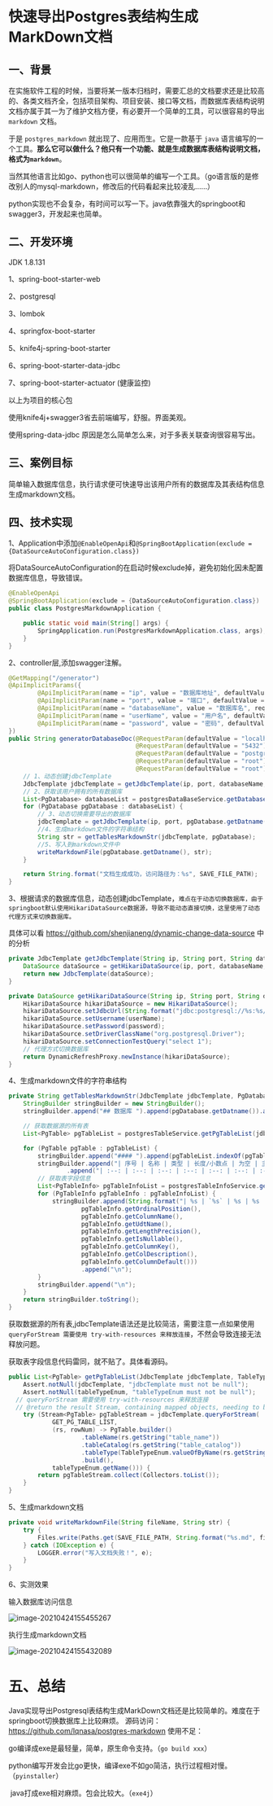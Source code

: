 # 快速导出Postgres表结构生成MarkDown文档

## 一、背景

在实施软件工程的时候，当要将某一版本归档时，需要汇总的文档要求还是比较高的、各类文档齐全，包括项目架构、项目安装、接口等文档，而数据库表结构说明文档亦属于其一为了维护文档方便，有必要开一个简单的工具，可以很容易的导出 `markdown` 文档。

于是 `postgres_markdown` 就出现了、应用而生。它是一款基于 `java` 语言编写的一个工具。**那么它可以做什么？他只有一个功能、就是生成数据库表结构说明文档，格式为`markdown`**。

当然其他语言比如go、python也可以很简单的编写一个工具。（go语言版的是修改别人的mysql-markdown，修改后的代码看起来比较凌乱……）

python实现也不会复杂，有时间可以写一下。java依靠强大的springboot和swagger3，开发起来也简单。

## 二、开发环境

JDK 1.8.131

1、spring-boot-starter-web

2、postgresql

3、lombok

4、springfox-boot-starter

5、knife4j-spring-boot-starter

6、spring-boot-starter-data-jdbc

7、spring-boot-starter-actuator (健康监控)

以上为项目的核心包

使用knife4j+swagger3省去前端编写，舒服。界面美观。

使用spring-data-jdbc 原因是怎么简单怎么来，对于多表关联查询很容易写出。

## 三、案例目标

简单输入数据库信息，执行请求便可快速导出该用户所有的数据库及其表结构信息生成markdown文档。

## 四、技术实现

1、Application中添加`@EnableOpenApi`和`@SpringBootApplication(exclude = {DataSourceAutoConfiguration.class})`

将DataSourceAutoConfiguration的在启动时候exclude掉，避免初始化因未配置数据库信息，导致错误。

```java
@EnableOpenApi
@SpringBootApplication(exclude = {DataSourceAutoConfiguration.class})
public class PostgresMarkdownApplication {

    public static void main(String[] args) {
        SpringApplication.run(PostgresMarkdownApplication.class, args);
    }
}
```

2、controller层,添加swagger注解。

```java
@GetMapping("/generator")
@ApiImplicitParams({
        @ApiImplicitParam(name = "ip", value = "数据库地址", defaultValue = "localhost", required = true),
        @ApiImplicitParam(name = "port", value = "端口", defaultValue = "5432", required = true),
        @ApiImplicitParam(name = "databaseName", value = "数据库名", required = true),
        @ApiImplicitParam(name = "userName", value = "用户名", defaultValue = "root", required = true),
        @ApiImplicitParam(name = "password", value = "密码", defaultValue = "root", required = true)
})
public String generatorDatabaseDoc(@RequestParam(defaultValue = "localhost") String ip,
                                   @RequestParam(defaultValue = "5432") String port,
                                   @RequestParam(defaultValue = "postgres") String databaseName,
                                   @RequestParam(defaultValue = "root") String userName,
                                   @RequestParam(defaultValue = "root") String password) {
    // 1、动态创建jdbcTemplate
    JdbcTemplate jdbcTemplate = getJdbcTemplate(ip, port, databaseName, userName, password);
    // 2、获取该用户拥有的所有数据库
    List<PgDatabase> databaseList = postgresDataBaseService.getDatabaseList(jdbcTemplate, userName);
    for (PgDatabase pgDatabase : databaseList) {
        // 3、动态切换需要导出的数据库
        jdbcTemplate = getJdbcTemplate(ip, port, pgDatabase.getDatname(), userName, password);
        //4、生成markdown文件的字符串结构
        String str = getTablesMarkdownStr(jdbcTemplate, pgDatabase);
        //5、写入到markdown文件中
        writeMarkdownFile(pgDatabase.getDatname(), str);
    }

    return String.format("文档生成成功，访问路径为：%s", SAVE_FILE_PATH);
}
```

3、根据请求的数据库信息，动态创建jdbcTemplate，`难点在于动态切换数据库，由于springboot默认使用HikariDataSource数据源，导致不能动态直接切换，这里使用了动态代理方式来切换数据库。`

具体可以看 https://github.com/shenjianeng/dynamic-change-data-source 中的分析

```java
private JdbcTemplate getJdbcTemplate(String ip, String port, String databaseName, String userName, String password) {
    DataSource dataSource = getHikariDataSource(ip, port, databaseName, userName, password);
    return new JdbcTemplate(dataSource);
}

private DataSource getHikariDataSource(String ip, String port, String databaseName, String userName, String password) {
    HikariDataSource hikariDataSource = new HikariDataSource();
    hikariDataSource.setJdbcUrl(String.format("jdbc:postgresql://%s:%s/%s", ip, port, databaseName));
    hikariDataSource.setUsername(userName);
    hikariDataSource.setPassword(password);
    hikariDataSource.setDriverClassName("org.postgresql.Driver");
    hikariDataSource.setConnectionTestQuery("select 1");
    // 代理方式切换数据库
    return DynamicRefreshProxy.newInstance(hikariDataSource);
}
```

4、生成markdown文件的字符串结构

```java
private String getTablesMarkdownStr(JdbcTemplate jdbcTemplate, PgDatabase pgDatabase) {
    StringBuilder stringBuilder = new StringBuilder();
    stringBuilder.append("## 数据库 ").append(pgDatabase.getDatname()).append(" 的所有表信息\n");

    // 获取数据源的所有表
    List<PgTable> pgTableList = postgresTableService.getPgTableList(jdbcTemplate, TableTypeEnum.BASE_TABLE);

    for (PgTable pgTable : pgTableList) {
        stringBuilder.append("#### ").append(pgTableList.indexOf(pgTable) + 1).append("  ").append(pgTable.getTableName()).append("\n\n");
        stringBuilder.append("| 序号 | 名称 | 类型 | 长度/小数点 | 为空 | 主键约束 | 注释 | 默认值 |\n")
                .append("| :--: | :--: | :--: | :--: | :--: | :--: | :--: | :--: |\n");
        // 获取表字段信息
        List<PgTableInfo> pgTableInfoList = postgresTableInfoService.getTableInfo(jdbcTemplate, pgTable.getTableName());
        for (PgTableInfo pgTableInfo : pgTableInfoList) {
            stringBuilder.append(String.format("| %s | `%s` | %s | %s | %s | %s | %s | %s |",
                    pgTableInfo.getOrdinalPosition(),
                    pgTableInfo.getColumnName(),
                    pgTableInfo.getUdtName(),
                    pgTableInfo.getLengthPrecision(),
                    pgTableInfo.getIsNullable(),
                    pgTableInfo.getColumnKey(),
                    pgTableInfo.getColDescription(),
                    pgTableInfo.getColumnDefault()))
                    .append("\n");
        }
        stringBuilder.append("\n");
    }
    return stringBuilder.toString();
}

```

获取数据源的所有表,jdbcTemplate语法还是比较简洁，需要注意一点如果使用` queryForStream 需要使用 try-with-resources 来释放连接`，不然会导致连接无法释放问题。

获取表字段信息代码雷同，就不贴了。具体看源码。

```java
public List<PgTable> getPgTableList(JdbcTemplate jdbcTemplate, TableTypeEnum tableTypeEnum) {
    Assert.notNull(jdbcTemplate, "jdbcTemplate must not be null");
    Assert.notNull(tableTypeEnum, "tableTypeEnum must not be null");
  // queryForStream 需要使用 try-with-resources 来释放连接
  // @return the result Stream, containing mapped objects, needing to be closed once fully processed (e.g. through a try-with-resources clause)
    try (Stream<PgTable> pgTableStream = jdbcTemplate.queryForStream(
            GET_PG_TABLE_LIST,
            (rs, rowNum) -> PgTable.builder()
                    .tableName(rs.getString("table_name"))
                    .tableCatalog(rs.getString("table_catalog"))
                    .tableType(TableTypeEnum.valueOfByName(rs.getString("table_type")))
                    .build(),
            tableTypeEnum.getName())) {
        return pgTableStream.collect(Collectors.toList());
    }
}
```

5、生成markdown文档

```java
private void writeMarkdownFile(String fileName, String str) {
    try {
        Files.write(Paths.get(SAVE_FILE_PATH, String.format("%s.md", fileName)), str.getBytes(StandardCharsets.UTF_8));
    } catch (IOException e) {
        LOGGER.error("写入文档失败！", e);
    }
}
```

6、实测效果

输入数据库访问信息

![image-20210424155455267](https://raw.githubusercontent.com/lqnasa/postgres-markdown/master/docs/images/image-20210424155455267.png)

执行生成markdown文档

![image-20210424155432089](https://raw.githubusercontent.com/lqnasa/postgres-markdown/master/docs/images/image-20210424155432089.png)

# 五、总结

Java实现导出Postgresql表结构生成MarkDown文档还是比较简单的。难度在于springboot切换数据库上比较麻烦。
源码访问：https://github.com/lqnasa/postgres-markdown
使用不足：

​       go编译成exe是最轻量，简单，原生命令支持。（`go build xxx`）

​        python编写开发会比go更快，编译exe不如go简洁，执行过程相对慢。（`pyinstaller`）

​		java打成exe相对麻烦。包会比较大。（`exe4j`）
